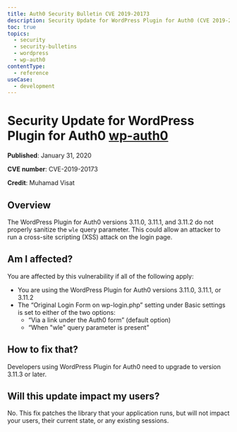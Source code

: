 ```yaml
---
title: Auth0 Security Bulletin CVE 2019-20173
description: Security Update for WordPress Plugin for Auth0 (CVE 2019-20173)
toc: true
topics:
  - security
  - security-bulletins
  - wordpress
  - wp-auth0
contentType:
  - reference
useCase:
  - development
---
```


# Security Update for WordPress Plugin for Auth0 [wp-auth0](https://github.com/auth0/wp-auth0)

**Published**: January 31, 2020

**CVE number**: CVE-2019-20173

**Credit**: Muhamad Visat


## Overview

The WordPress Plugin for Auth0 versions 3.11.0, 3.11.1, and 3.11.2 do not properly sanitize the `wle` query parameter. This could allow an attacker to run a cross-site scripting (XSS) attack on the login page.

## Am I affected?

You are affected by this vulnerability if all of the following apply:

* You are using the WordPress Plugin for Auth0 versions 3.11.0, 3.11.1, or 3.11.2
* The “Original Login Form on wp-login.php” setting under Basic settings is set to either of the two options:
  * “Via a link under the Auth0 form” (default option)
  * “When "wle" query parameter is present”

## How to fix that?

Developers using WordPress Plugin for Auth0 need to upgrade to version 3.11.3 or later.

## Will this update impact my users?

No. This fix patches the library that your application runs, but will not impact your users, their current state, or any existing sessions.
